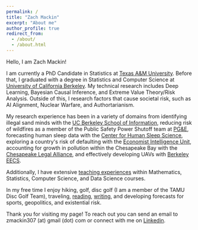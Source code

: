 ```yaml
---
permalink: /
title: "Zach Mackin"
excerpt: "About me"
author_profile: true
redirect_from: 
  - /about/
  - /about.html
---
```


Hello, I am Zach Mackin!

I am currently a PhD Candidate in Statistics at [Texas A&M University](https://artsci.tamu.edu/statistics/index.html). Before that, I graduated with a degree in Statistics and Computer Science at [University of California Berkeley](https://statistics.berkeley.edu). My technical research includes Deep Learning, Bayesian Causal Inference, and Extreme Value Theory/Risk Analysis. Outside of this, I research factors that cause societal risk, such as AI Alignment, Nuclear Warfare, and Authortarianism. 


My research experience has been in a variety of domains from identifying illegal sand minds with the [UC Berkeley School of Information](https://www.ischool.berkeley.edu/), reducing risk of wildfires as a member of the Public Safety Power Shutoff team at [PG&E](https://www.pge.com/), forecasting human sleep data with the [Center for Human Sleep Science](https://www.humansleepscience.com/), exploring a country's risk of defaulting with the [Economist Intelligence Unit](https://eiu.com),  accounting for growth in pollution within the Chesapeake Bay with the [Chesapeake Legal Alliance](https://chesapeakelegal.org), and effectively developing UAVs with [Berkeley EECS](https://eecs.berkeley.edu/).

Additionally, I have extensive [teaching experiences](/teaching/) within Mathematics, Statistics, Computer Science, and Data Science courses.

In my free time I enjoy hiking, golf, disc golf (I am a member of the TAMU Disc Golf Team), traveling, [reading](https://www.goodreads.com/user/show/152234697-zach-mackin), [writing](https://medium.com/@zmackin307), and developing forecasts for sports, geopolitics, and existential risk. 

Thank you for visiting my page! To reach out you can send an email to zmackin307 (at) gmail (dot) com or connect with me on [Linkedin](https://www.linkedin.com/in/zachary-mackin-408ba51bb/).

